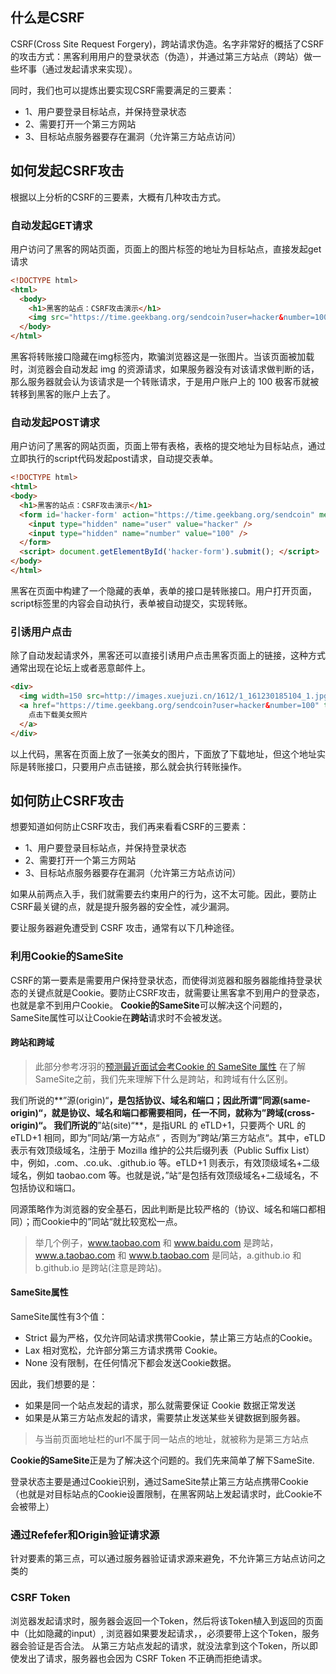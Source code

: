 ## 什么是CSRF
CSRF(Cross Site Request Forgery)，跨站请求伪造。名字非常好的概括了CSRF的攻击方式：黑客利用用户的登录状态（伪造），并通过第三方站点（跨站）做一些坏事（通过发起请求来实现）。

同时，我们也可以提炼出要实现CSRF需要满足的三要素：
* 1、用户要登录目标站点，并保持登录状态
* 2、需要打开一个第三方网站
* 3、目标站点服务器要存在漏洞（允许第三方站点访问）

## 如何发起CSRF攻击
根据以上分析的CSRF的三要素，大概有几种攻击方式。

### 自动发起GET请求
用户访问了黑客的网站页面，页面上的图片标签的地址为目标站点，直接发起get请求
```html
<!DOCTYPE html>
<html>
  <body>
    <h1>黑客的站点：CSRF攻击演示</h1>
    <img src="https://time.geekbang.org/sendcoin?user=hacker&number=100">
  </body>
</html>
```
黑客将转账接口隐藏在img标签内，欺骗浏览器这是一张图片。当该页面被加载时，浏览器会自动发起 img 的资源请求，如果服务器没有对该请求做判断的话，那么服务器就会认为该请求是一个转账请求，于是用户账户上的 100 极客币就被转移到黑客的账户上去了。
### 自动发起POST请求
用户访问了黑客的网站页面，页面上带有表格，表格的提交地址为目标站点，通过立即执行的script代码发起post请求，自动提交表单。
```html
<!DOCTYPE html>
<html>
<body>
  <h1>黑客的站点：CSRF攻击演示</h1>
  <form id='hacker-form' action="https://time.geekbang.org/sendcoin" method=POST>
    <input type="hidden" name="user" value="hacker" />
    <input type="hidden" name="number" value="100" />
  </form>
  <script> document.getElementById('hacker-form').submit(); </script>
</body>
</html>
```
黑客在页面中构建了一个隐藏的表单，表单的接口是转账接口。用户打开页面，script标签里的内容会自动执行，表单被自动提交，实现转账。
### 引诱用户点击
除了自动发起请求外，黑客还可以直接引诱用户点击黑客页面上的链接，这种方式通常出现在论坛上或者恶意邮件上。

```html
<div>
  <img width=150 src=http://images.xuejuzi.cn/1612/1_161230185104_1.jpg> </img> </div> <div>
  <a href="https://time.geekbang.org/sendcoin?user=hacker&number=100" taget="_blank">
    点击下载美女照片
  </a>
</div>
```
以上代码，黑客在页面上放了一张美女的图片，下面放了下载地址，但这个地址实际是转账接口，只要用户点击链接，那么就会执行转账操作。

## 如何防止CSRF攻击
想要知道如何防止CSRF攻击，我们再来看看CSRF的三要素：
* 1、用户要登录目标站点，并保持登录状态
* 2、需要打开一个第三方网站
* 3、目标站点服务器要存在漏洞（允许第三方站点访问）

如果从前两点入手，我们就需要去约束用户的行为，这不太可能。因此，要防止CSRF最关键的点，就是提升服务器的安全性，减少漏洞。

要让服务器避免遭受到 CSRF 攻击，通常有以下几种途径。
### 利用Cookie的SameSite
CSRF的第一要素是需要用户保持登录状态，而使得浏览器和服务器能维持登录状态的关键点就是Cookie。要防止CSRF攻击，就需要让黑客拿不到用户的登录态，也就是拿不到用户Cookie。
**Cookie的SameSite**可以解决这个问题的，SameSite属性可以让Cookie在**跨站**请求时不会被发送。

#### 跨站和跨域
> 此部分参考冴羽的[预测最近面试会考Cookie 的 SameSite 属性](https://juejin.im/post/5e718ecc6fb9a07cda098c2d#heading-14)
在了解SameSite之前，我们先来理解下什么是跨站，和跨域有什么区别。

我们所说的**”源(origin)“**，是包括协议、域名和端口；因此所谓”同源(same-origin)“，就是协议、域名和端口都需要相同，任一不同，就称为”跨域(cross-origin)“。
我们所说的**”站(site)“**，是指URL 的 eTLD+1，只要两个 URL 的 eTLD+1 相同，即为”同站/第一方站点“ ，否则为”跨站/第三方站点“。其中，eTLD 表示有效顶级域名，注册于 Mozilla 维护的公共后缀列表（Public Suffix List）中，例如，.com、.co.uk、.github.io 等。eTLD+1 则表示，有效顶级域名+二级域名，例如 taobao.com 等。也就是说，”站“是包括有效顶级域名+二级域名，不包括协议和端口。

同源策略作为浏览器的安全基石，因此判断是比较严格的（协议、域名和端口都相同）；而Cookie中的”同站“就比较宽松一点。
> 举几个例子，www.taobao.com 和 www.baidu.com 是跨站，www.a.taobao.com 和 www.b.taobao.com 是同站，a.github.io 和 b.github.io 是跨站(注意是跨站)。
#### SameSite属性
SameSite属性有3个值：
* Strict 最为严格，仅允许同站请求携带Cookie，禁止第三方站点的Cookie。
* Lax 相对宽松，允许部分第三方请求携带 Cookie。
* None 没有限制，在任何情况下都会发送Cookie数据。


因此，我们想要的是：
* 如果是同一个站点发起的请求，那么就需要保证 Cookie 数据正常发送
* 如果是从第三方站点发起的请求，需要禁止发送某些关键数据到服务器。
> 与当前页面地址栏的url不属于同一站点的地址，就被称为是第三方站点

**Cookie的SameSite**正是为了解决这个问题的。我们先来简单了解下SameSite.

登录状态主要是通过Cookie识别，通过SameSite禁止第三方站点携带Cookie（也就是对目标站点的Cookie设置限制，在黑客网站上发起请求时，此Cookie不会被带上）
### 通过Refefer和Origin验证请求源
针对要素的第三点，可以通过服务器验证请求源来避免，不允许第三方站点访问之类的
### CSRF Token
浏览器发起请求时，服务器会返回一个Token，然后将该Token植入到返回的页面中（比如隐藏的input）, 浏览器如果要发起请求，，必须要带上这个Token，服务器会验证是否合法。
从第三方站点发起的请求，就没法拿到这个Token，所以即使发出了请求，服务器也会因为 CSRF Token 不正确而拒绝请求。